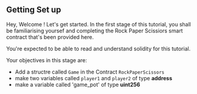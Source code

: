 ## Getting Set up 

Hey, Welcome ! Let's get started. In the first stage of this tutorial, you shall be familiarising yoursef and completing the Rock Paper Scissiors smart contract that's been provided here.

You're expected to be able to read and understand solidity for this tutorial. 

Your objectives in this stage are:

- Add a structre called `Game` in the Contract `RockPaperScissors`
- make two variables called  `player1` and  `player2` of type **address**
- make a variable called 'game_pot' of type **uint256**

